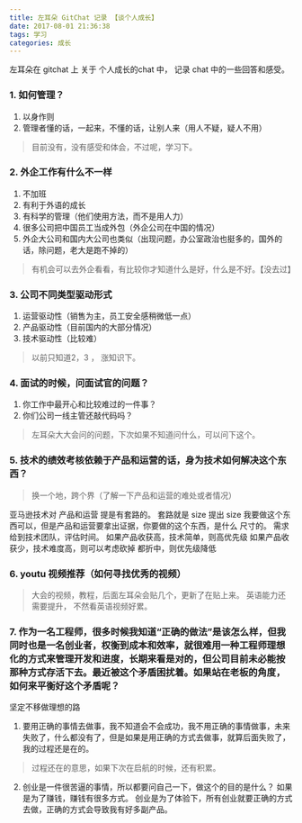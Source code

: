 ```yaml
---
title: 左耳朵 GitChat 记录 【谈个人成长】
date: 2017-08-01 21:36:38
tags: 学习
categories: 成长
---
```


左耳朵在 gitchat 上 关于 个人成长的chat 中， 记录 chat 中的一些回答和感受。

### 1. 如何管理？ 
1. 以身作则
2. 管理者懂的话，一起来，不懂的话，让别人来（用人不疑，疑人不用）
>目前没有，没有感受和体会，不过呢，学习下。

### 2. 外企工作有什么不一样
1. 不加班
2. 有利于外语的成长
3. 有科学的管理（他们使用方法，而不是用人力）
4. 很多公司把中国员工当成外包（外企公司在中国的情况）
5. 外企大公司和国内大公司也类似（出现问题，办公室政治也挺多的，国外的话，除问题，老大是跑不掉的）
>有机会可以去外企看看，有比较你才知道什么是好，什么是不好。【没去过】

### 3. 公司不同类型驱动形式
1. 运营驱动性（销售为主，员工安全感稍微低一点）
2. 产品驱动性（目前国内的大部分情况）
3. 技术驱动性（比较难）
>以前只知道2，3 ， 涨知识下。

### 4. 面试的时候，问面试官的问题？
1. 你工作中最开心和比较难过的一件事？ 
2. 你们公司一线主管还敲代码吗？ 
>左耳朵大大会问的问题，下次如果不知道问什么，可以问下这个。


### 5. 技术的绩效考核依赖于产品和运营的话，身为技术如何解决这个东西？
>换一个地，跨个界（了解一下产品和运营的难处或者情况）

亚马逊技术对 产品和运营 提是有套路的。 套路就是 size
提出 size
我要做这个东西可以，但是产品和运营要拿出证据，你要做的这个东西，是什么 尺寸的。
需求给到技术团队，评估时间。
如果产品收获高，技术简单，则高优先级
如果产品收获少，技术难度高，则可以考虑砍掉
都折中，则优先级降低



### 6. youtu 视频推荐（如何寻找优秀的视频）
>大会的视频，教程，后面左耳朵会贴几个，更新了在贴上来。 英语能力还需要提升， 不然看英语视频好累。

### 7. 作为一名工程师，很多时候我知道“正确的做法”是该怎么样，但我同时也是一名创业者，权衡到成本和效率，就很难用一种工程师理想化的方式来管理开发和进度，长期来看是对的，但公司目前未必能按那种方式存活下去。最近被这个矛盾困扰着。如果站在老板的角度，如何来平衡好这个矛盾呢？

坚定不移做理想的路
1. 要用正确的事情去做事，我不知道会不会成功，我不用正确的事情做事，未来失败了，什么都没有了，但是如果是用正确的方式去做事，就算后面失败了，我的过程还是在的。
>过程还在的意思，如果下次在启航的时候，还有积累。

2. 创业是一件很苦逼的事情，所以都要问自己一下，做这个的目的是什么？ 如果是为了赚钱，赚钱有很多方式。 
创业是为了体验下，所有创业就要正确的方式去做，正确的方式会导致我有好多副产品。 

